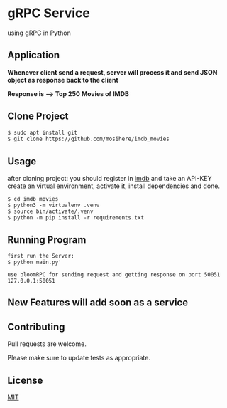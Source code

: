 # gRPC Service

using gRPC in Python 

## Application
__Whenever client send a request, server will process it and send JSON object as response back to the client__<br  />

**Response is --> Top 250 Movies of IMDB**

## Clone Project


```bash
$ sudo apt install git
$ git clone https://github.com/mosihere/imdb_movies
```

## Usage
after cloning project:
you should register in [imdb](https://imdb-api.com/) and take an API-KEY<br>
create an virtual environment,
activate it, install dependencies and done.

```
$ cd imdb_movies
$ python3 -m virtualenv .venv
$ source bin/activate/.venv
$ python -m pip install -r requirements.txt
```

## Running Program
```
first run the Server:
$ python main.py'

use bloomRPC for sending request and getting response on port 50051
127.0.0.1:50051
```
## New Features will add soon as a service

## Contributing
Pull requests are welcome.

Please make sure to update tests as appropriate.

## License
[MIT](https://choosealicense.com/licenses/mit/)
